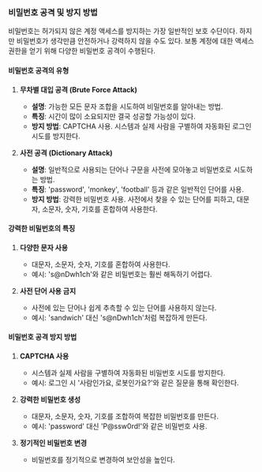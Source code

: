 ### 비밀번호 공격 및 방지 방법

비밀번호는 허가되지 않은 계정 액세스를 방지하는 가장 일반적인 보호 수단이다. 하지만 비밀번호가 생각만큼 안전하거나 강력하지 않을 수도 있다. 보통 계정에 대한 액세스 권한을 얻기 위해 다양한 비밀번호 공격이 수행된다.

#### 비밀번호 공격의 유형

1. **무차별 대입 공격 (Brute Force Attack)**
   - **설명**: 가능한 모든 문자 조합을 시도하여 비밀번호를 알아내는 방법.
   - **특징**: 시간이 많이 소요되지만 결국 성공할 가능성이 있다.
   - **방지 방법**: CAPTCHA 사용. 시스템과 실제 사람을 구별하여 자동화된 로그인 시도를 방지한다.

2. **사전 공격 (Dictionary Attack)**
   - **설명**: 일반적으로 사용되는 단어나 구문을 사전에 모아놓고 비밀번호로 시도하는 방법.
   - **특징**: 'password', 'monkey', 'football' 등과 같은 일반적인 단어를 사용.
   - **방지 방법**: 강력한 비밀번호 사용. 사전에서 찾을 수 있는 단어를 피하고, 대문자, 소문자, 숫자, 기호를 혼합하여 사용한다.

#### 강력한 비밀번호의 특징

1. **다양한 문자 사용**
   - 대문자, 소문자, 숫자, 기호를 혼합하여 사용한다.
   - 예시: 's@nDwh1ch'와 같은 비밀번호는 훨씬 해독하기 어렵다.

2. **사전 단어 사용 금지**
   - 사전에 있는 단어나 쉽게 추측할 수 있는 단어를 사용하지 않는다.
   - 예시: 'sandwich' 대신 's@nDwh1ch'처럼 복잡하게 만든다.

#### 비밀번호 공격 방지 방법

1. **CAPTCHA 사용**
   - 시스템과 실제 사람을 구별하여 자동화된 비밀번호 시도를 방지한다.
   - 예시: 로그인 시 '사람인가요, 로봇인가요?'와 같은 질문을 통해 확인한다.

2. **강력한 비밀번호 생성**
   - 대문자, 소문자, 숫자, 기호를 조합하여 복잡한 비밀번호를 만든다.
   - 예시: 'password' 대신 'P@ssw0rd!'와 같은 비밀번호 사용.

3. **정기적인 비밀번호 변경**
   - 비밀번호를 정기적으로 변경하여 보안성을 높인다.

